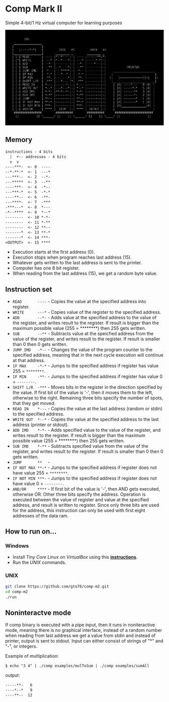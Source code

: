 Comp Mark II
============

Simple 4-bit/1 Hz virtual computer for learning purposes

![screenshot](doc/screenshot.png)

Memory
------
```
instructions - 4 bits
  |  +-- addresses - 4 bits
  v  v
----***-  <- 0  ----
--*-**-*  <- 1  ---*
---***--  <- 2  --*-
---*****  <- 3  --**
----***-  <- 4  -*--
---***-*  <- 5  -*-*
----**--  <- 6  -**-
---****-  <- 7  -***
-***---*  <- 8  *---
-*--****  <- 9  *--*
--------  <- 10 *-*-
--------  <- 11 *-**
--------  <- 12 **--
-------*  <- 13 **-*
-------*  <- 14 ***-
<OUTPUT>  <- 15 ****
```

* Execution starts at the first address (0). 
* Execution stops when program reaches last address (15).
* Whatever gets written to the last address is sent to the printer.
* Computer has one 8 bit register.
* When reading from the last address (15), we get a random byte value.

Instruction set
---------------

* `READ       ----` - Copies the value at the specified address into register.  
* `WRITE      ---*` - Copies value of the register to the specified address.  
* `ADD        --*-` - Adds value at the specified address to the value of the register, and writes result to the register. If result is bigger than the maximum possible value (255 = ********) then 255 gets written.  
* `SUB        --**` - Subtracts value at the speicfied address from the value of the register, and writes result to the register. If result is smaller than 0 then 0 gets written.  
* `JUMP IMD   -*--`  - Changes the value of the program counter to the specified address, meaning that in the next cycle execution will continue at that address.  
* `IF MAX     -*-*` - Jumps to the specified address if register has value 255 = `********`. 
* `IF MIN     -**-` - Jumps to the specified address if register has value 0 = `--------`. 
* `SHIFT L/R  -***` - Moves bits in the register in the direction specified by the value. If first bit of the value is '-', then it moves them to the left, otherwise to the right. Remaining three bits specify the number of spots, that they get moved.
* `READ IN    *---` - Copies the value at the last address (random or stdin) to the specified address.
* `WRITE OUT  *--*` - Copies the value at the specified address to the last address (printer or stdout).
* `ADD IMD    *-*-` - Adds specified value to the value of the register, and writes result to the register. If result is bigger than the maximum possible value (255 = ********) then 255 gets written. 
* `SUB IMD    *-**` - Subtracts specified value from the value of the register, and writes result to the register. If result is smaller than 0 then 0 gets written.
* `JUMP       **  ` -
* `IF NOT MAX **-*` - Jumps to the specified address if register does not have value 255 = `********`. 
* `IF NOT MIN ***-` - Jumps to the specified address if register does not have value 0 = `--------`. 
* `AND/OR     ****` - If first bit of the value is '-', then AND gets executed, otherwise OR. Other three bits specify the address. Operation is executed between the value of register and value at the specified address, and result is written to register. Since only three bits are used for the address, this instruction can only be used with first eight addresses of the data ram.

How to run on…
--------------

### Windows

* Install *Tiny Core Linux* on *VirtualBox* using this [**instructions**](https://github.com/gto76/my-linux-setup/tree/gh-pages/conf-files/tiny-core-linux).
* Run the *UNIX* commands.

### UNIX
```bash
git clone https://github.com/gto76/comp-m2.git
cd comp-m2
./run
```

Noninteractve mode
------------------
If comp binary is executed with a pipe input, then it runs in noniteractive mode, meaning there is no graphical interface, instead of a random number when reading from last address we get a value from stdin and instead of printer, output is sent to stdout. Input can either consist of strings of "*" and "-", or integers.  

Example of multiplication:
```
$ echo "3 4" | ./comp examples/mulToSum | ./comp examples/sumAll
```
output:
```
-----**-   6
----*--*   9
----**--  12
```






